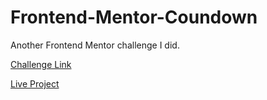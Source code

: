 # Frontend-Mentor-Coundown

Another Frontend Mentor challenge I did. 

<a href="https://www.frontendmentor.io/challenges/launch-countdown-timer-N0XkGfyz-">Challenge Link </a>

<a href="https://draganstefanovic12.github.io/Frontend-Mentor-Coundown/">Live Project </a>

